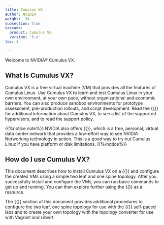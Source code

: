 ```yaml
---
title: Cumulus VX
author: NVIDIA
weight: -34
subsection: true
cascade:
  product: Cumulus VX
  version: '5.x'
toc: 1

---
```

Welcome to NVIDIA&#174; Cumulus VX.

<!-- vale off -->
## What Is Cumulus VX?
<!-- vale on -->

Cumulus VX is a free virtual machine (VM) that provides all the features of Cumulus Linux. Use Cumulus VX to learn and test Cumulus Linux in your own environment, at your own pace, without organizational and economic barriers. You can also produce sandbox environments for prototype assessment, pre-production rollouts, and script development. Read the {{<link url="/Overview" text="Cumulus VX overview">}} for additional information about Cumulus VX, to see a list of the supported hypervisors, and to read the support policy.

{{%notice note%}}
NVIDIA also offers {{<exlink url="https://www.nvidia.com/en-us/networking/ethernet-switching/air/" text="NVIDIA Air">}}, which is a free, personal, virtual data center network that provides a low-effort way to see NVIDIA Networking technology in action. This is a good way to try out Cumulus Linux if you have platform or disk limitations.
{{%/notice%}}

<!-- vale off -->
## How do I use Cumulus VX?
<!-- vale on -->

This document describes how to install Cumulus VX on a {{<link url="Overview#supported-hypervisors" text="supported hypervisor">}} and configure the created VMs using a simple two leaf and one spine topology. After you successfully install and configure the VMs, you can run basic commands to get up and running. You can then explore further using the {{<exlink url="https://docs.nvidia.com/networking-ethernet-software/cumulus-linux/" text="Cumulus Linux documentation">}} as a resource.

The {{<link url="Advanced-Configuration" text="Advanced Configuration">}} section of this document provides additional procedures to configure the two leaf, one spine topology for use with the {{<exlink url="https://www.nvidia.com/en-us/networking/linux-on-demand/" text="Cumulus Linux on demand">}} self-paced labs and to create your own topology with the topology converter for use with Vagrant and Libvirt.
